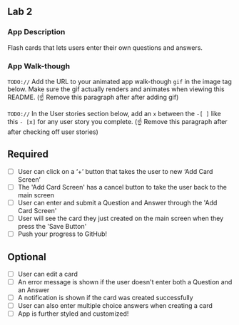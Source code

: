 ## Lab 2

### App Description
Flash cards that lets users enter their own questions and answers.

### App Walk-though
`TODO://` Add the URL to your animated app walk-though `gif` in the image tag below. Make sure the gif actually renders and animates when viewing this README. (☝️ Remove this paragraph after after adding gif)

<blockquote class="imgur-embed-pub" lang="en" data-id="a/Gg2D85y" data-context="false" ><a href="//imgur.com/a/Gg2D85y"></a></blockquote><script async src="//s.imgur.com/min/embed.js" charset="utf-8"></script>

`TODO://` In the User stories section below, add an `x` between the `-[ ]` like this `- [x]` for any user story you complete. (☝️ Remove this paragraph after after checking off user stories)

## Required
- [ ] User can click on a ‘+’ button that takes the user to new ‘Add Card Screen’
- [ ] The 'Add Card Screen' has a cancel button to take the user back to the main screen
- [ ] User can enter and submit a Question and Answer through the 'Add Card Screen'
- [ ] User will see the card they just created on the main screen when they press the 'Save Button'
- [ ] Push your progress to GitHub!

## Optional
- [ ] User can edit a card
- [ ] An error message is shown if the user doesn't enter both a Question and an Answer
- [ ] A notification is shown if the card was created successfully
- [ ] User can also enter multiple choice answers when creating a card
- [ ] App is further styled and customized!
